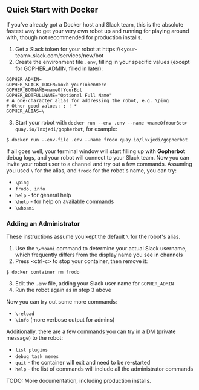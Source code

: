 ## Quick Start with Docker
If you've already got a Docker host and Slack team, this is the absolute fastest way to get your very own robot up and running for playing around with, though not recommended for production installs.

1. Get a Slack token for your robot at https://\<your-team\>.slack.com/services/new/bot
1. Create the environment file `.env`, filling in your specific values (except for GOPHER_ADMIN, filled in later):
```env
GOPHER_ADMIN=
GOPHER_SLACK_TOKEN=xoxb-yourTokenHere
GOPHER_BOTNAME=nameOfYourBot
GOPHER_BOTFULLNAME="Optional Full Name"
# A one-character alias for addressing the robot, e.g. \ping
# Other good values: ; ! *
GOPHER_ALIAS=\
```
3. Start your robot with `docker run --env .env --name <nameOfYourBot> quay.io/lnxjedi/gopherbot`, for example:
```shell
$ docker run --env-file .env --name frodo quay.io/lnxjedi/gopherbot
```

If all goes well, your terminal window will start filling up with **Gopherbot** debug logs, and your robot will connect to your Slack team. Now you can invite your robot user to a channel and try out a few commands. Assuming you used `\` for the alias, and `frodo` for the robot's name, you can try:
* `\ping`
* `frodo, info`
* `help` - for general help
* `\help` - for help on available commands
* `\whoami`

### Adding an Administrator
These instructions assume you kept the default `\` for the robot's alias.

1. Use the `\whoami` command to determine your actual Slack username, which frequently differs from the display name you see in channels
1. Press \<ctrl-c\> to stop your container, then remove it:
```shell
$ docker container rm frodo
```
3. Edit the `.env` file, adding your Slack user name for `GOPHER_ADMIN`
1. Run the robot again as in step 3 above

Now you can try out some more commands:
* `\reload`
* `\info` (more verbose output for admins)

Additionally, there are a few commands you can try in a DM (private message) to the robot:
* `list plugins`
* `debug task memes`
* `quit` - the container will exit and need to be re-started
* `help` - the list of commands will include all the administrator commands

TODO: More documentation, including production installs.
